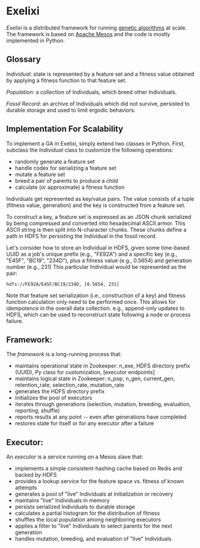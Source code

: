 Exelixi
=======

*Exelixi* is a distributed framework for running [genetic algorithms](http://en.wikipedia.org/wiki/Genetic_algorithm) at scale.
The framework is based on [Apache Mesos](http://mesos.apache.org/) and the code is mostly implemented in Python.

Glossary
--------

_Individual_:
state is represented by a feature set and a fitness value obtained by applying a fitness function to that feature set.

_Population_:
a collection of Individuals, which breed other Individuals.

_Fossil Record_:
an archive of Individuals which did not survive, persisted to durable storage and used to limit ergodic behaviors.

Implementation For Scalability
------------------------------

To implement a GA in Exelixi, simply extend two classes in Python.
First, subclass the _Individual_ class to customize the following operations:
 * randomly generate a feature set
 * handle codex for serializing a feature set
 * mutate a feature set
 * breed a pair of parents to produce a child
 * calculate (or approximate) a fitness function

Individuals get represented as key/value pairs.
The value consists of a tuple (fitness value, generation) and the key is constructed from a feature set. 

To construct a key, a feature set is expressed as an JSON chunk serialized by being compressed and converted into hexadecimal ASCII armor.
This ASCII string is then split into N-character chunks.
These chunks define a path in HDFS for persisting the Individual in the fossil record.

Let's consider how to store an Individual in HDFS, given some time-based UUID as a job's unique prefix (e.g., "FE92A") and a specific key (e.g., "E45F", "BC19", "234D"), plus a fitness value (e.g., 0.5654) and generation number (e.g., 231)
This particular Individual would be represented as the pair:

    hdfs://FE92A/E45F/BC19/234D, [0.5654, 231]

Note that feature set serialization (i.e., construction of a key) and fitness function calculation only need to be performed once.
This allows for idempotence in the overall data collection.
e.g., append-only updates to HDFS, which can be used to reconstruct state following a node or process failure.


Framework:
----------

The _framework_ is a long-running process that:
 * maintains operational state in Zookeeper: n_exe, HDFS directory prefix (UUID), Py class for customization, [executor endpoints]
 * maintains logical state in Zookeeper: n_pop, n_gen, current_gen, retention_rate, selection_rate, mutation_rate
 * generates the HDFS directory prefix
 * initializes the pool of executors
 * iterates through generations (selection, mutation, breeding, evaluation, reporting, shuffle)
 * reports results at any point -- even after generations have completed
 * restores state for itself or for any executor after a failure


Executor:
---------

An _executor_ is a service running on a Mesos slave that:
 * implements a simple consistent-hashing cache based on Redis and backed by HDFS
 * provides a lookup service for the feature space vs. fitness of known attempts
 * generates a pool of "live" Individuals at initialization or recovery
 * maintains "live" Individuals in memory
 * persists serialized Individuals to durable storage
 * calculates a partial histogram for the distribution of fitness
 * shuffles the local population among neighboring executors
 * applies a filter to "live" Individuals to select parents for the next generation
 * handles mutation, breeding, and evaluation of "live" Individuals
